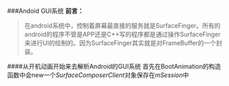 ###Andoid GUI系统
**前言：**
>在android系统中，控制着屏幕最直接的服务就是SurfaceFinger。所有的android的程序不管是APP还是C++写的程序都是通过操作SurfaceFinger来进行UI的绘制的。因为SurfaceFinger其实就是对FrameBuffer的一个封装。

####从开机动画开始来去解析Android的GUI系统
首先在BootAnimation的构造函数中会new一个*SurfaceComposerClient*对象保存在*mSession*中